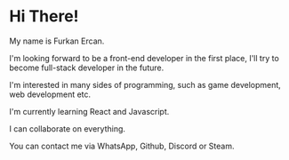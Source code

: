 <h1> Hi There!</h1>

My name is Furkan Ercan.

I'm looking forward to be a front-end developer in the first place, I'll try to become full-stack developer in the future.

I'm interested in many sides of programming, such as game development, web development etc.

I'm currently learning React and Javascript.

I can collaborate on everything.

You can contact me via WhatsApp, Github, Discord or Steam.
